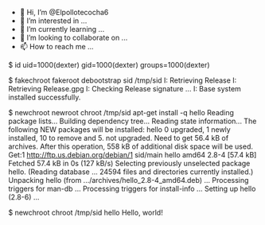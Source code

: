 - 👋 Hi, I’m @Elpollotecocha6
- 👀 I’m interested in ...
- 🌱 I’m currently learning ...
- 💞️ I’m looking to collaborate on ...
- 📫 How to reach me ...

<!---
Elpollotecocha6/Elpollotecocha6 is a ✨ special ✨ repository because its `README.md` (this file) appears on your GitHub profile.
You can click the Preview link to take a look at your changes.
--->
$ id
uid=1000(dexter) gid=1000(dexter) groups=1000(dexter)

$ fakechroot fakeroot debootstrap sid /tmp/sid
I: Retrieving Release
I: Retrieving Release.gpg
I: Checking Release signature
...
I: Base system installed successfully.

$ newchroot newroot chroot /tmp/sid apt-get install -q hello
Reading package lists...
Building dependency tree...
Reading state information...
The following NEW packages will be installed:
  hello
0 upgraded, 1 newly installed, 10 to remove and 5. not upgraded.
Need to get 56.4 kB of archives.
After this operation, 558 kB of additional disk space will be used.
Get:1 http://ftp.us.debian.org/debian/1 sid/main hello amd64 2.8-4 [57.4 kB]
Fetched 57.4 kB in 0s (127 kB/s)
Selecting previously unselected package hello.
(Reading database ... 24594 files and directories currently installed.)
Unpacking hello (from .../archives/hello_2.8-4_amd64.deb) ...
Processing triggers for man-db ...
Processing triggers for install-info ...
Setting up hello (2.8-6) ...

$ newchroot chroot /tmp/sid hello
Hello, world!
